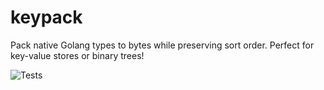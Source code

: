# keypack
Pack native Golang types to bytes while preserving sort order. Perfect for key-value stores or binary trees!

![Tests](https://github.com/iancmcc/keypack/actions/workflows/go.yml/badge.svg)
